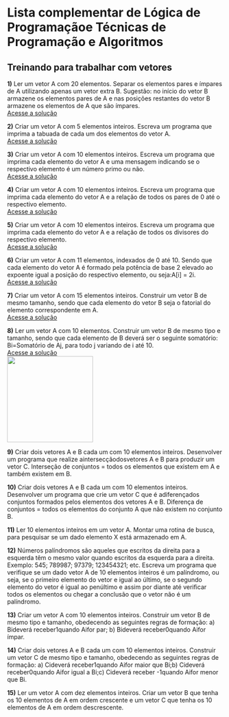 # Lista complementar  de Lógica de Programaçãoe Técnicas de Programação e Algoritmos

## Treinando para trabalhar com vetores

**1)** Ler um vetor A com 20 elementos. Separar os elementos pares e ímpares de A utilizando apenas um vetor extra B. Sugestão: no início do vetor B armazene os elementos pares de A e nas posições restantes do vetor B armazene os elementos de A que são ímpares.<br>[Acesse a solução](SepararParImpar.java)


**2)** Criar um vetor A com 5 elementos inteiros. Escreva um programa que imprima a tabuada de cada um dos elementos do vetor A.<br>[Acesse a solução](TabuadaVetor.java)


**3)** Criar um vetor A com 10 elementos inteiros. Escreva um programa que imprima cada elemento do vetor A e uma mensagem indicando se o respectivo elemento é um número primo ou não.<br>[Acesse a solução](PrimoVetor.java)


**4)** Criar um vetor A com 10 elementos inteiros. Escreva um programa que imprima cada elemento do vetor A e a relação de todos os pares de 0 até o respectivo elemento.<br>[Acesse a solução](RelacaoPar.java)


**5)** Criar um vetor A com 10 elementos inteiros. Escreva um programa que imprima cada elemento do vetor A e a relação de todos os divisores do respectivo elemento.<br>[Acesse a solução](RelacaoDivisores.java)


**6)** Criar um vetor A com 11 elementos, indexados de 0 até 10. Sendo que cada elemento do vetor A é formado pela potência de base 2 elevado ao expoente igual a posição do respectivo elemento, ou seja:A[i] = 2i. <br>[Acesse a solução](IndicePotencia.java)


**7)** Criar um vetor A com 15 elementos inteiros. Construir um vetor B de mesmo tamanho, sendo que cada elemento do vetor B seja o fatorial do elemento correspondente em A.<br>[Acesse a solução](FatorialVetor.java)


**8)** Ler um vetor A com 10 elementos. Construir um vetor B de mesmo tipo e tamanho, sendo que cada elemento de B deverá ser o seguinte somatório: Bi=Somatório de Aj, para todo j variando de i até 10.<br>[Acesse a solução](Somatorio.java)<br>
<img src="somatoria do ex08.jpeg" width="200">


**9)** Criar dois vetores A e B cada um com 10 elementos inteiros. Desenvolver um programa que realize aintersecçãodosvetores A e B para produzir um vetor C. Interseção de conjuntos = todos os elementos que existem em A e também existem em B.


**10)** Criar dois vetores A e B cada um com 10 elementos inteiros. Desenvolver um programa que crie um vetor C que é adiferençados conjuntos formados pelos elementos dos vetores A e B. Diferença de conjuntos = todos os elementos do conjunto A que não existem no conjunto B.  


**11)** Ler 10 elementos inteiros em um vetor A. Montar uma rotina de busca, para pesquisar se um dado elemento X está armazenado em A.


**12)** Números palíndromos são aqueles que escritos da direita para a esquerda têm o mesmo valor quando escritos da esquerda para a direita. Exemplo: 545; 789987; 97379; 123454321; etc. Escreva um programa que verifique se um dado vetor A de 10 elementos inteiros é um palíndromo, ou seja, se o primeiro elemento do vetor e igual ao último, se o segundo elemento do vetor é igual ao penúltimo e assim por diante até verificar todos os elementos ou chegar a conclusão que o vetor não é um palíndromo.


**13)** Criar um vetor A com 10 elementos inteiros. Construir um vetor B de mesmo tipo e tamanho, obedecendo as seguintes regras de formação: a) Bideverá receber1quando Aifor par; b) Bideverá receber0quando Aifor ímpar.


**14)** Criar dois vetores A e B cada um com 10 elementos inteiros. Construir um vetor C de mesmo tipo e tamanho, obedecendo as seguintes regras de formação: a) Cideverá receber1quando Aifor maior que Bi;b) Cideverá receber0quando Aifor igual a Bi;c) Cideverá receber -1quando Aifor menor que Bi.


**15)** Ler um vetor A com dez elementos inteiros. Criar um vetor B que tenha os 10 elementos de A em ordem crescente e um vetor C que tenha os 10 elementos de A em ordem descrescente.

